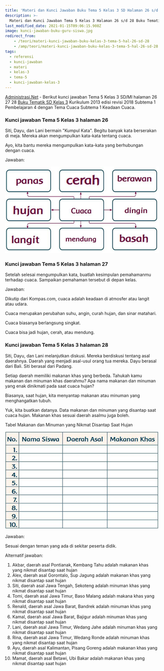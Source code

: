 ```yaml
---
title: 'Materi dan Kunci Jawaban Buku Tema 5 Kelas 3 SD Halaman 26 s/d 28'
description: >-
  Materi dan Kunci Jawaban Tema 5 Kelas 3 Halaman 26 s/d 28 Buku Tematik Subtema 1 Pembelajaran 3.
last_modified_date: 2021-01-15T09:06:15.908Z
image: kunci-jawaban-buku-guru-siswa.jpg
redirect_from: 
	- /teori/materi-kunci-jawaban-buku-kelas-3-tema-5-hal-26-sd-28
	- /amp/teori/materi-kunci-jawaban-buku-kelas-3-tema-5-hal-26-sd-28
tags:
  - referensi
  - kunci-jawaban
  - materi
  - kelas-3
  - tema-5
  - kunci-jawaban-kelas-3
---
```



[Administrasi.Net](https://administrasi.net "Administrasi.Net") - Berikut kunci jawaban Tema 5 Kelas 3 SD/MI halaman 26 27 28 [Buku Tematik SD Kelas 3](https://administrasi.net/bse/buku-tematik-sd-mi-kelas-3-kurikulum-2013 "Buku Tematik Kelas 3 SD") Kurikulum 2013 edisi revisi 2018 Subtema 1 Pembelajaran 4 dengan Tema Cuaca Subtema 1 Keadaan Cuaca.

### Kunci jawaban Tema 5 Kelas 3 halaman 26

Siti, Dayu, dan Lani bermain "Kumpul Kata". Begitu banyak kata berserakan di meja. Mereka akan mengumpulkan kata-kata tentang cuaca.

Ayo, kita bantu mereka mengumpulkan kata-kata yang berhubungan dengan cuaca.

Jawaban:

![Kunci jawaban halaman 26](/img/jawaban-tema-5-kelas-3-halaman-26.jpg "Kunci jawaban halaman 26")

### Kunci jawaban Tema 5 Kelas 3 halaman 27

Setelah selesai mengumpulkan kata, buatlah kesimpulan pemahamanmu terhadap cuaca. Sampaikan pemahaman tersebut di depan kelas.

Jawaban:

Dikutip dari Kompas.com, cuaca adalah keadaan di atmosfer atau langit atau udara.

Cuaca merupakan perubahan suhu, angin, curah hujan, dan sinar matahari.

Cuaca biasanya berlangsung singkat.

Cuaca bisa jadi hujan, cerah, atau mendung.

### Kunci jawaban Tema 5 Kelas 3 halaman 28

Siti, Dayu, dan Lani melanjutkan diskusi. Mereka berdiskusi tentang asal daerahnya. Daerah yang menjadi asal-usul orang tua mereka. Dayu berasal dari Bali. Siti berasal dari Padang.

Setiap daerah memiliki makanan khas yang berbeda. Tahukah kamu makanan dan minuman khas daerahmu? Apa nama makanan dan minuman yang enak dinikmati pada saat cuaca hujan?

Biasanya, saat hujan, kita menyantap makanan atau minuman yang menghangatkan tubuh.

Yuk, kita buatkan datanya. Data makanan dan minuman yang disantap saat cuaca hujan. Makanan khas sesuai daerah asalmu juga boleh.

Tabel Makanan dan Minuman yang Nikmat Disantap Saat Hujan

![Kunci jawaban halaman 28](/img/gambar-tema-5-kelas-3-halaman-28.jpg "Kunci jawaban halaman 28")

Jawaban:

Sesuai dengan teman yang ada di sekitar peserta didik.

Alternatif jawaban:

1. Akbar, daerah asal Pontianak, Kembang Tahu adalah makanan khas yang nikmat disantap saat hujan
2. Alex, daerah asal Gorontalo, Sup Jagung adalah makanan khas yang nikmat disantap saat hujan
3. Siti, daerah asal Jawa Tengah, Sekoteng adalah minuman khas yang nikmat disantap saat hujan
4. Tomi, daerah asal Jawa Timur, Baso Malang adalah makana khas yang nikmat disantap saat hujan
5. Renald, daerah asal Jawa Barat, Bandrek adalah minuman khas yang nikmat disantap saat hujan
6. Kamal, daerah asal Jawa Barat, Bajigur adalah minuman khas yang nikmat disantap saat hujan
7. Lani, daerah asal Jawa Timur, Wedang Jahe adalah minuman khas yang nikmat disantap saat hujan
8. Rina, daerah asal Jawa Timur, Wedang Ronde adalah minuman khas yang nikmat disantap saat hujan
9. Ayu, daerah asal Kalimantan, Pisang Goreng adalah makanan khas yang nikmat disantap saat hujan
10. Mamat, daerah asal Betawi, Ubi Bakar adalah makanan khas yang nikmat disantap saat hujan



